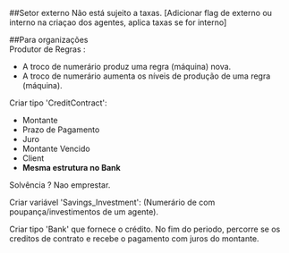 ##Setor externo 
Não está sujeito a taxas. [Adicionar flag de externo ou interno na criaçao dos agentes, aplica taxas se for interno]

##Para organizações   
Produtor de Regras :    
* A troco de numerário produz uma regra (máquina) nova.
* A troco de numerário aumenta os níveis de produção de uma regra (máquina).   
								
Criar tipo 'CreditContract':
* Montante
* Prazo de Pagamento
* Juro
* Montante Vencido
* Client      
* **Mesma estrutura no Bank**

Solvência ? Nao emprestar.

Criar variável 'Savings_Investment': (Numerário de com poupança/investimentos de um agente).

Criar tipo 'Bank' que fornece o crédito.
No fim do periodo, percorre se os creditos de contrato e recebe o pagamento com juros do montante.
